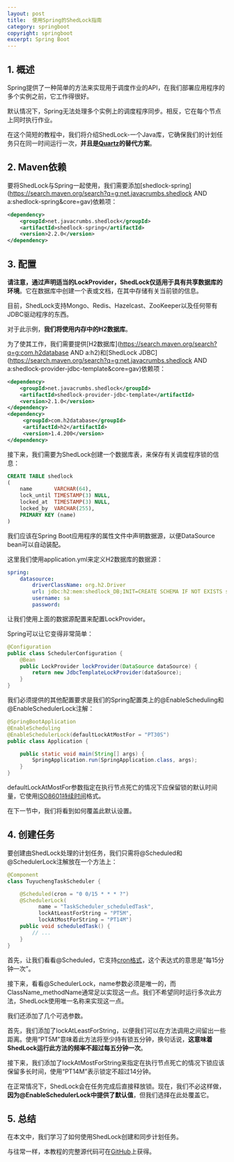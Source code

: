 ```yaml
---
layout: post
title:  使用Spring的ShedLock指南
category: springboot
copyright: springboot
excerpt: Spring Boot
---
```


## 1. 概述

Spring提供了一种简单的方法来实现用于调度作业的API，在我们部署应用程序的多个实例之前，它工作得很好。

默认情况下，Spring无法处理多个实例上的调度程序同步。相反，它在每个节点上同时执行作业。

在这个简短的教程中，我们将介绍ShedLock-一个Java库，它确保我们的计划任务只在同一时间运行一次，**并且是[Quartz]()的替代方案**。

## 2. Maven依赖

要将ShedLock与Spring一起使用，我们需要添加[shedlock-spring](https://search.maven.org/search?q=g:net.javacrumbs.shedlock AND a:shedlock-spring&core=gav)依赖项： 

```xml
<dependency>
    <groupId>net.javacrumbs.shedlock</groupId>
    <artifactId>shedlock-spring</artifactId>
    <version>2.2.0</version>
</dependency>
```

## 3. 配置

**请注意，通过声明适当的LockProvider，ShedLock仅适用于具有共享数据库的环境**。它在数据库中创建一个表或文档，在其中存储有关当前锁的信息。

目前，ShedLock支持Mongo、Redis、Hazelcast、ZooKeeper以及任何带有JDBC驱动程序的东西。

对于此示例，**我们将使用内存中的H2数据库**。

为了使其工作，我们需要提供[H2数据库](https://search.maven.org/search?q=g:com.h2database AND a:h2)和[ShedLock JDBC](https://search.maven.org/search?q=g:net.javacrumbs.shedlock AND a:shedlock-provider-jdbc-template&core=gav)依赖项：

```xml
<dependency>
    <groupId>net.javacrumbs.shedlock</groupId>
    <artifactId>shedlock-provider-jdbc-template</artifactId>
    <version>2.1.0</version>
</dependency>
<dependency>
     <groupId>com.h2database</groupId>
     <artifactId>h2</artifactId>
     <version>1.4.200</version>
</dependency>
```

接下来，我们需要为ShedLock创建一个数据库表，来保存有关调度程序锁的信息：

```sql
CREATE TABLE shedlock
(
    name       VARCHAR(64),
    lock_until TIMESTAMP(3) NULL,
    locked_at  TIMESTAMP(3) NULL,
    locked_by  VARCHAR(255),
    PRIMARY KEY (name)
)
```

我们应该在Spring Boot应用程序的属性文件中声明数据源，以便DataSource bean可以自动装配。

这里我们使用application.yml来定义H2数据库的数据源：

```yaml
spring:
    datasource:
        driverClassName: org.h2.Driver
        url: jdbc:h2:mem:shedlock_DB;INIT=CREATE SCHEMA IF NOT EXISTS shedlock;DB_CLOSE_DELAY=-1;DB_CLOSE_ON_EXIT=FALSE
        username: sa
        password:
```

让我们使用上面的数据源配置来配置LockProvider。

Spring可以让它变得非常简单：

```java
@Configuration
public class SchedulerConfiguration {
    @Bean
    public LockProvider lockProvider(DataSource dataSource) {
        return new JdbcTemplateLockProvider(dataSource);
    }
}
```

我们必须提供的其他配置要求是我们的Spring配置类上的@EnableScheduling和@EnableSchedulerLock注解：

```java
@SpringBootApplication
@EnableScheduling
@EnableSchedulerLock(defaultLockAtMostFor = "PT30S")
public class Application {

    public static void main(String[] args) {
        SpringApplication.run(SpringApplication.class, args);
    }
}
```

defaultLockAtMostFor参数指定在执行节点死亡的情况下应保留锁的默认时间量，它使用[ISO8601持续时间](https://en.wikipedia.org/wiki/ISO_8601#Durations)格式。

在下一节中，我们将看到如何覆盖此默认设置。

## 4. 创建任务

要创建由ShedLock处理的计划任务，我们只需将@Scheduled和@SchedulerLock注解放在一个方法上：

```java
@Component
class TuyuchengTaskScheduler {

    @Scheduled(cron = "0 0/15 * * * ?")
    @SchedulerLock(
          name = "TaskScheduler_scheduledTask", 
          lockAtLeastForString = "PT5M", 
          lockAtMostForString = "PT14M")
    public void scheduledTask() {
        // ...
    }
}
```

首先，让我们看看@Scheduled，它支持[cron格式](https://crontab.guru/)，这个表达式的意思是“每15分钟一次”。

接下来，看看@SchedulerLock，name参数必须是唯一的，而ClassName_methodName通常足以实现这一点。我们不希望同时运行多次此方法，ShedLock使用唯一名称来实现这一点。

我们还添加了几个可选参数。

首先，我们添加了lockAtLeastForString，以便我们可以在方法调用之间留出一些距离。使用“PT5M”意味着此方法将至少持有锁五分钟，换句话说，**这意味着ShedLock运行此方法的频率不超过每五分钟一次**。

接下来，我们添加了lockAtMostForString来指定在执行节点死亡的情况下锁应该保留多长时间，使用“PT14M”表示锁定不超过14分钟。

在正常情况下，ShedLock会在任务完成后直接释放锁。现在，我们不必这样做，**因为@EnableSchedulerLock中提供了默认值**，但我们选择在此处覆盖它。

## 5. 总结

在本文中，我们学习了如何使用ShedLock创建和同步计划任务。

与往常一样，本教程的完整源代码可在[GitHub](https://github.com/tuyucheng7/taketoday-tutorial4j/tree/master/spring-boot-modules/spring-boot-libraries-1)上获得。